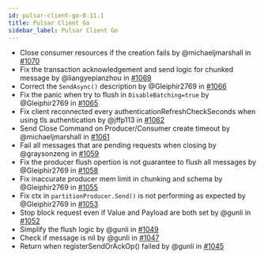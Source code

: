 ```yaml
---
id: pulsar-client-go-0.11.1
title: Pulsar Client Go
sidebar_label: Pulsar Client Go
---
```


- Close consumer resources if the creation fails by @michaeljmarshall in [#1070](https://github.com/apache/pulsar-client-go/pull/1070)
- Fix the transaction acknowledgement and send logic for chunked message by @liangyepianzhou in [#1069](https://github.com/apache/pulsar-client-go/pull/1069)
- Correct the `SendAsync()` description by @Gleiphir2769 in [#1066](https://github.com/apache/pulsar-client-go/pull/1066)
- Fix the panic when try to flush in `DisableBatching=true` by @Gleiphir2769 in [#1065](https://github.com/apache/pulsar-client-go/pull/1065)
- Fix client reconnected every authenticationRefreshCheckSeconds when using tls authentication by @jffp113 in [#1062](https://github.com/apache/pulsar-client-go/pull/1062)
- Send Close Command on Producer/Consumer create timeout by @michaeljmarshall in [#1061](https://github.com/apache/pulsar-client-go/pull/1061)
- Fail all messages that are pending requests when closing by @graysonzeng in [#1059](https://github.com/apache/pulsar-client-go/pull/1059)
- Fix the producer flush opertion is not guarantee to flush all messages by @Gleiphir2769 in [#1058](https://github.com/apache/pulsar-client-go/pull/1058)
- Fix inaccurate producer mem limit in chunking and schema by @Gleiphir2769 in [#1055](https://github.com/apache/pulsar-client-go/pull/1055)
- Fix ctx in `partitionProducer.Send()` is not performing as expected by @Gleiphir2769 in [#1053](https://github.com/apache/pulsar-client-go/pull/1053)
- Stop block request even if Value and Payload are both set by @gunli in [#1052](https://github.com/apache/pulsar-client-go/pull/1052)
- Simplify the flush logic by @gunli in [#1049](https://github.com/apache/pulsar-client-go/pull/1049)
- Check if message is nil by @gunli in [#1047](https://github.com/apache/pulsar-client-go/pull/1047)
- Return when registerSendOrAckOp() failed by @gunli in [#1045](https://github.com/apache/pulsar-client-go/pull/1045)